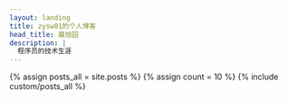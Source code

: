 ```yaml
---
layout: landing
title: zysw01的个人博客
head_title: 晨旭园
description: |
  程序员的技术生涯
---
```


<div>
{% assign posts_all = site.posts %}
{% assign count = 10 %}
{% include custom/posts_all %}
</div>
